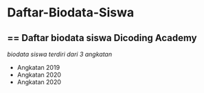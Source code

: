 # Daftar-Biodata-Siswa
==
Daftar biodata siswa Dicoding Academy
--
*biodata siswa terdiri dari 3 angkatan*
- Angkatan 2019
- Angkatan 2020
- Angkatan 2020
